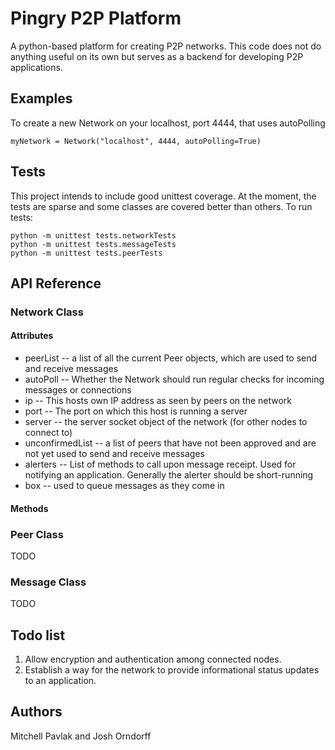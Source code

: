 # Pingry P2P Platform
A python-based platform for creating P2P networks. This code does not do anything useful on its own but serves as a backend for developing P2P applications.

## Examples
To create a new Network on your localhost, port 4444, that uses autoPolling

```
myNetwork = Network("localhost", 4444, autoPolling=True)
```

## Tests
This project intends to include good unittest coverage. At the moment, the tests are sparse and some classes are covered better than others. To run tests:
```
python -m unittest tests.networkTests
python -m unittest tests.messageTests
python -m unittest tests.peerTests
```


## API Reference

### Network Class

#### Attributes
* peerList -- a list of all the current Peer objects, which are used to send and receive messages
* autoPoll -- Whether the Network should run regular checks for incoming messages or connections
* ip -- This hosts own IP address as seen by peers on the network
* port -- The port on which this host is running a server
* server -- the server socket object of the network (for other nodes to connect to)
* unconfirmedList -- a list of peers that have not been approved and are not yet used to send and receive messages
* alerters -- List of methods to call upon message receipt. Used for notifying an application. Generally the alerter should be short-running
* box -- used to queue messages as they come in

#### Methods


### Peer Class

TODO

### Message Class

TODO

## Todo list
1. Allow encryption and authentication among connected nodes.
2. Establish a way for the network to provide informational status updates to an application.

## Authors
Mitchell Pavlak and Josh Orndorff
